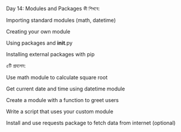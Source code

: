 Day 14: Modules and Packages
কী শিখবে:

Importing standard modules (math, datetime)

Creating your own module

Using packages and __init__.py

Installing external packages with pip

৫টি প্রবলেম:

Use math module to calculate square root

Get current date and time using datetime module

Create a module with a function to greet users

Write a script that uses your custom module

Install and use requests package to fetch data from internet (optional)
